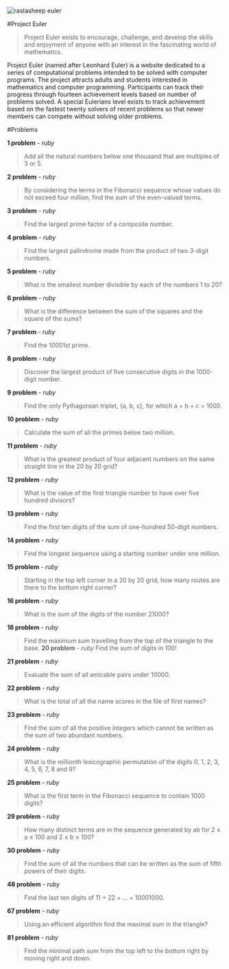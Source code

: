 ![rastasheep euler](http://projecteuler.net/profile/rastasheep.png)

#Project Euler

>Project Euler exists to encourage, challenge, and develop the skills and enjoyment of anyone with an interest in the fascinating world of mathematics.

Project Euler (named after Leonhard Euler) is a website dedicated to a series of computational problems intended to be solved with computer programs. The project attracts adults and students interested in mathematics and computer programming. Participants can track their progress through fourteen achievement levels based on number of problems solved. A special Eulerians level exists to track achievement based on the fastest twenty solvers of recent problems so that newer members can compete without solving older problems.

#Problems

__1 problem__ - *ruby*
>Add all the natural numbers below one thousand that are multiples of 3 or 5.

__2 problem__ - *ruby*
>By considering the terms in the Fibonacci sequence whose values do not exceed four million, find the sum of the even-valued terms.

__3 problem__ - *ruby*
>Find the largest prime factor of a composite number.

__4 problem__ - *ruby*
>Find the largest palindrome made from the product of two 3-digit numbers.

__5 problem__ - *ruby*
>What is the smallest number divisible by each of the numbers 1 to 20?

__6 problem__ - *ruby*
>What is the difference between the sum of the squares and the square of the sums?

__7 problem__ - *ruby*
>Find the 10001st prime.

__8 problem__ - *ruby*
>Discover the largest product of five consecutive digits in the 1000-digit number.

__9 problem__ - *ruby*
>Find the only Pythagorean triplet, {a, b, c}, for which a + b + c = 1000.

__10 problem__ - *ruby*
>Calculate the sum of all the primes below two million.

__11 problem__ - *ruby*
>What is the greatest product of four adjacent numbers on the same straight line in the 20 by 20 grid?

__12 problem__ - *ruby*
>What is the value of the first triangle number to have over five hundred divisors?

__13 problem__ - *ruby*
>Find the first ten digits of the sum of one-hundred 50-digit numbers.

__14 problem__ - *ruby*
>Find the longest sequence using a starting number under one million.

__15 problem__ - *ruby*
>Starting in the top left corner in a 20 by 20 grid, how many routes are there to the bottom right corner?

__16 problem__ - *ruby*
>What is the sum of the digits of the number 21000?

__18 problem__ - *ruby*
>Find the maximum sum travelling from the top of the triangle to the base.
__20 problem__ - *ruby*
>Find the sum of digits in 100!

__21 problem__ - *ruby*
>Evaluate the sum of all amicable pairs under 10000.

__22 problem__ - *ruby*
>What is the total of all the name scores in the file of first names?

__23 problem__ - *ruby*
>Find the sum of all the positive integers which cannot be written as the sum of two abundant numbers.

__24 problem__ - *ruby*
>What is the millionth lexicographic permutation of the digits 0, 1, 2, 3, 4, 5, 6, 7, 8 and 9?

__25 problem__ - *ruby*
>What is the first term in the Fibonacci sequence to contain 1000 digits?

__29 problem__ - *ruby*
>How many distinct terms are in the sequence generated by ab for 2 ≤ a ≤ 100 and 2 ≤ b ≤ 100?

__30 problem__ - *ruby*
>Find the sum of all the numbers that can be written as the sum of fifth powers of their digits.

__48 problem__ - *ruby*
>Find the last ten digits of 11 + 22 + ... + 10001000.

__67 problem__ - *ruby*
>Using an efficient algorithm find the maximal sum in the triangle?

__81 problem__ - *ruby*
>Find the minimal path sum from the top left to the bottom right by moving right and down.